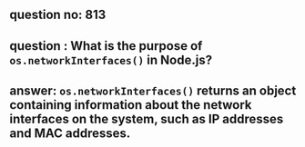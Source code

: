 
      
## question no: 813

## question : What is the purpose of `os.networkInterfaces()` in Node.js?

## answer: `os.networkInterfaces()` returns an object containing information about the network interfaces on the system, such as IP addresses and MAC addresses.
      